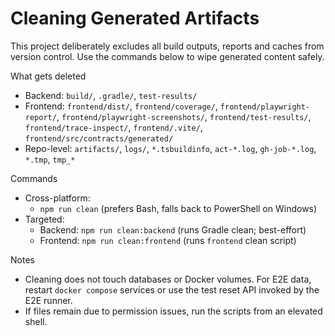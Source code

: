 # Cleaning Generated Artifacts

This project deliberately excludes all build outputs, reports and caches from version control. Use the commands below to wipe generated content safely.

What gets deleted
- Backend: `build/`, `.gradle/`, `test-results/`
- Frontend: `frontend/dist/`, `frontend/coverage/`, `frontend/playwright-report/`, `frontend/playwright-screenshots/`, `frontend/test-results/`, `frontend/trace-inspect/`, `frontend/.vite/`, `frontend/src/contracts/generated/`
- Repo-level: `artifacts/`, `logs/`, `*.tsbuildinfo`, `act-*.log`, `gh-job-*.log`, `*.tmp`, `tmp_*`

Commands
- Cross-platform:
  - `npm run clean` (prefers Bash, falls back to PowerShell on Windows)
- Targeted:
  - Backend: `npm run clean:backend` (runs Gradle clean; best-effort)
  - Frontend: `npm run clean:frontend` (runs `frontend` clean script)

Notes
- Cleaning does not touch databases or Docker volumes. For E2E data, restart `docker compose` services or use the test reset API invoked by the E2E runner.
- If files remain due to permission issues, run the scripts from an elevated shell.

